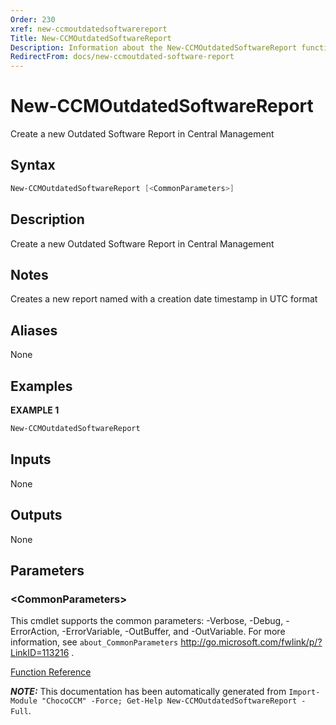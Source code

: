 ```yaml
---
Order: 230
xref: new-ccmoutdatedsoftwarereport
Title: New-CCMOutdatedSoftwareReport
Description: Information about the New-CCMOutdatedSoftwareReport function
RedirectFrom: docs/new-ccmoutdated-software-report
---
```


# New-CCMOutdatedSoftwareReport

<!-- This documentation is automatically generated from /New-CCMOutdatedSoftwareReport.ps1 using GenerateDocs.ps1. Contributions are welcome at the original location(s). -->

Create a new Outdated Software Report in Central Management

## Syntax

~~~powershell
New-CCMOutdatedSoftwareReport [<CommonParameters>]
~~~

## Description

Create a new Outdated Software Report in Central Management

## Notes

Creates a new report named with a creation date timestamp in UTC format

## Aliases

None

## Examples

 **EXAMPLE 1**

~~~powershell
New-CCMOutdatedSoftwareReport

~~~

## Inputs

None

## Outputs

None

## Parameters

### &lt;CommonParameters&gt;

This cmdlet supports the common parameters: -Verbose, -Debug, -ErrorAction, -ErrorVariable, -OutBuffer, and -OutVariable. For more information, see `about_CommonParameters` http://go.microsoft.com/fwlink/p/?LinkID=113216 .



[Function Reference](xref:chococcm-functions)

***NOTE:*** This documentation has been automatically generated from `Import-Module "ChocoCCM" -Force; Get-Help New-CCMOutdatedSoftwareReport -Full`.
